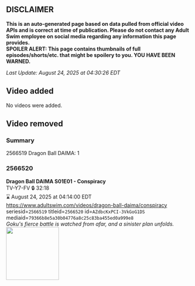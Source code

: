 ## DISCLAIMER
**This is an auto-generated page based on data pulled from official video APIs and is correct at time of publication. Please do not contact any Adult Swim employee on social media regarding any information this page provides.**  
**SPOILER ALERT: This page contains thumbnails of full episodes/shorts/etc. that might be spoilery to you. YOU HAVE BEEN WARNED.**  

_Last Update: August 24, 2025 at 04:30:26 EDT_
## Video added
No videos were added.  
## Video removed
### Summary
2566519 Dragon Ball DAIMA: 1  
### 2566520
**Dragon Ball DAIMA S01E01 - Conspiracy**  
TV-Y7-FV 🔒 32:18  
⌛ August 24, 2025 at 04:14:00 EDT  
https://www.adultswim.com/videos/dragon-ball-daima/conspiracy  
seriesid=`2566519` titleid=`2566520` id=`AZdbcKxPCI-3VkGoG1DS` mediaid=`79366b8e5a30b04776a8c25c83ba455ed0a999e8`  
_Goku's fierce battle is watched from afar, and a sinister plan unfolds._  
<a href="https://media.cdn.adultswim.com/uploads/20250613/thumbnails/2_256131743236-DBDaima_S1_01.png"><img src="https://media.cdn.adultswim.com/uploads/20250613/thumbnails/2_256131743236-DBDaima_S1_01.png" height="144px" /></a>

